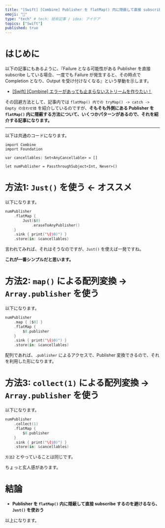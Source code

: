 ```yaml
---
title: "[Swift] [Combine] Publisher を flatMap() 内に隠蔽して直接 subscribe するのを避ける方法"
emoji: "🌾"
type: "tech" # tech: 技術記事 / idea: アイデア
topics: ["Swift"]
published: true
---
```


# はじめに

以下の記事にもあるように、『Failure となる可能性がある Publisher を直接 subscribe している場合、一度でも Failure が発生すると、その時点で Completion となり、Output を受け付けなくなる』という挙動を示します。

- [[Swift] [Combine] エラーがあっても止まらないストリームを作りたい！](https://zenn.dev/ikuraikura/articles/2022-02-17-result)

その回避方法として、記事内では `flatMap() 内での tryMap() -> catch -> Empty の合わせ技` を紹介しているのですが、**そもそも外側にある Publisher を `flatMap()` 内に隠蔽する方法について、いくつかパターンがあるので、それを紹介する記事になります。**

---

以下は共通のコードになります。

```swift:前提
import Combine
import Foundation

var cancellables: Set<AnyCancellable> = []

let numPublisher = PassthroughSubject<Int, Never>()
```

# 方法1: `Just()` を使う ← オススメ

以下になります。

```swift
numPublisher
    .flatMap {
        Just($0)
            .eraseToAnyPublisher()
    }
    .sink { print("\($0)") }
    .store(in: &cancellables)
```

言われてみれば、それはそうなのですが、`Just()` を使えば一発ですね。

**これが一番シンプルだと思います。**

# 方法2: `map()` による配列変換 -> `Array.publisher` を使う

以下になります。

```swift
numPublisher
    .map { [$0] }
    .flatMap {
        $0.publisher
    }
    .sink { print("\($0)") }
    .store(in: &cancellables)
```

配列であれば、`.publisher` によるアクセスで、Publisher 変換できるので、それを利用した形になります。

# 方法3: `collect(1)` による配列変換  -> `Array.publisher` を使う

以下になります。

```swift
numPublisher
    .collect(1)
    .flatMap {
        $0.publisher
    }
    .sink { print("\($0)") }
    .store(in: &cancellables)
```

`方法2` とやっていることは同じです。

ちょっと玄人感があります。

# 結論

- **Publisher を `flatMap()` 内に隠蔽して直接 subscribe するのを避けるなら、`Just()` を使おう**

以上になります。